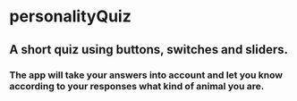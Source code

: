 # personalityQuiz

## A short quiz using buttons, switches and sliders. 

### The app will take your answers into account and let you know according to your responses what kind of animal you are.



